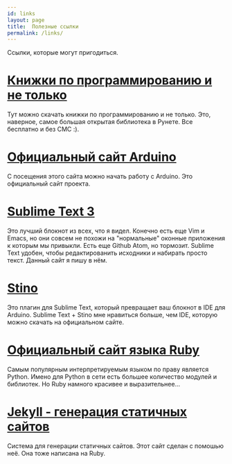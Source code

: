 ```yaml
---
id: links
layout: page
title:  Полезные ссылки
permalink: /links/
---
```


Ссылки, которые могут пригодиться.

# [Книжки по программированию и не только](http://www.proklondike.com/)
Тут можно скачать книжки по программированию и не только. Это, наверное, самое
большая открытая библиотека в Рунете. Все бесплатно и без СМС :).

# [Официальный сайт Arduino](http://arduino.cc)
С посещения этого сайта можно начать работу с Arduino. Это официальный сайт
проекта.

# [Sublime Text 3](http://www.sublimetext.com/3)
Это лучший блокнот из всех, что я видел. Конечно есть еще Vim и Emacs, но они
совсем не похожи на "нормальные" оконные приложения к которым мы привыкли. Есть
еще Github Atom, но тормозит. Sublime Text удобен, чтобы редактированить исходники
и набирать просто текст. Данный сайт я пишу в нём.

# [Stino](https://github.com/Robot-Will/Stino)
Это плагин для Sublime Text, который превращает ваш блокнот в IDE для Arduino.
Sublime Text + Stino мне нравиться больше, чем IDE, которую можно скачать
на официальном сайте.

# [Официальный сайт языка Ruby](http://ruby-lang.org)
Самым популярным интерпретируемым языком по праву является Python. Имено для
Python в сети есть большее количество модулей и библиотек. Но Ruby намного
красивее и выразительнее...

# [Jekyll - генерация статичных сайтов](http://jekyllrb.com/)
Система для генерации статичных сайтов. Этот сайт сделан с помошью неё. Она тоже
написана на Ruby.
